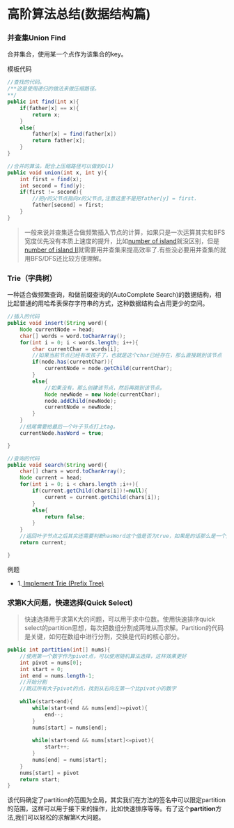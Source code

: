 # 高阶算法总结(数据结构篇)


### 并查集Union Find

合并集合，使用某一个点作为该集合的key。

模板代码

```java
//查找的代码。
/**这是使用递归的做法来做压缩路径。
**/
public int find(int x){
	if(father[x] == x){
    	return x;
    }
    else{
    	father[x] = find(father[x])
        return father[x];
    }
}

```

```java
//合并的算法，配合上压缩路径可以做到O(1)
public void union(int x, int y){
	int first = find(x);
    int second = find(y);
    if(first != second){
    	//把y的父节点指向x的父节点,注意这里不是把father[y] = first.
    	father[second] = first;
    }
}

```

>一般来说并查集适合做频繁插入节点的计算，如果只是一次运算其实和BFS宽度优先没有本质上速度的提升，比如[number of island](https://leetcode.com/problems/number-of-islands/description/)就没区别，但是[number of island II](https://leetcode.com/problems/number-of-islands-ii/description/)就需要用并查集来提高效率了.有些没必要用并查集的就用BFS/DFS还比较方便理解。





### Trie（字典树）

一种适合做频繁查询，和做前缀查询的(AutoComplete Search)的数据结构，相比起普通的用哈希表保存字符串的方式，这种数据结构会占用更少的空间。

```java
//插入的代码
public void insert(String word){
	Node currentNode = head;
    char[] words = word.toCharArray();
    for(int i = 0; i < words.length; i++){
    	char currentChar = words[i];
        //如果当前节点已经有改孩子了，也就是这个char已经存在，那么直接跳到该节点
        if(node.has(currentChar)){
        	currentNode = node.getChild(currentChar);
        }
        else{
        	//如果没有，那么创建该节点，然后再跳到该节点。
        	Node newNode = new Node(currentChar);
            node.addChild(newNode);
            currentNode = newNode;
        }
    }
    //结尾需要给最后一个叶子节点打上tag。
    currentNode.hasWord = true;

}

```



```java
//查询的代码
public void search(String word){
	char[] chars = word.toCharArray();
    Node current = head;
    for(int i = 0; i < chars.length ;i++){
    	if(current.getChild(chars[i])!=null){
        	current = current.getChild(chars[i]);
        }
        else{
        	return false;
        }
    }
    //返回叶子节点之后其实还需要判断hasWord这个值是否为true，如果是的话那么是一个完整的词汇，不然仅仅是preflix前缀
    return current;

}

```
例题

* 1.[ Implement Trie (Prefix Tree)](https://leetcode.com/problems/implement-trie-prefix-tree/description/)


### 求第K大问题，快速选择(Quick Select)

>快速选择用于求第K大的问题，可以用于求中位数。使用快速排序quick select的partition思想，每次把数组分割成两堆从而求解。Partition的代码是关键，如何在数组中进行分割，交换是代码的核心部分。

```java
public int partition(int[] nums){
    //使用第一个数字作为pivot点，可以使用随机算法选择，这样效果更好
	int pivot = nums[0];
    int start = 0;
    int end = nums.length-1;
    //开始分割
    //跳过所有大于pivot的点，找到从右向左第一个比pivot小的数字
    
    while(start<end){
    	while(start<end && nums[end]>=pivot){
    		end--;
    	}
    	nums[start] = nums[end];
    
    	while(start<end && nums[start]<=pivot){
    		start++;
    	}
    	nums[end] = nums[start];
    }
    nums[start] = pivot
    return start;
}

```

该代码确定了partition的范围为全局，其实我们在方法的签名中可以限定partition的范围，这样可以用于接下来的操作，比如快速排序等等。有了这个**partition**方法,我们可以轻松的求解第K大问题。